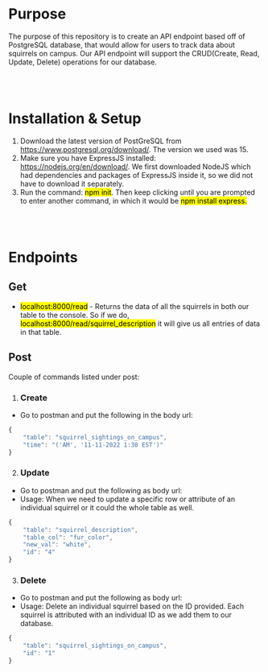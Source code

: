 # Purpose
The purpose of this repository is to create an API endpoint based off of PostgreSQL database, that would allow for users to
track data about squirrels on campus. Our API endpoint will support the CRUD(Create, Read, Update, Delete) operations for our database.

<br></br>
# Installation & Setup
1) Download the latest version of PostGreSQL from https://www.postgresql.org/download/. The version we used was 15. 
2) Make sure you have ExpressJS installed: https://nodejs.org/en/download/.
We first downloaded NodeJS which had dependencies and packages of ExpressJS inside it, so we did not have to download it separately.
3) Run the command: <mark>npm init</mark>. Then keep clicking until you are prompted to enter another command, in which it would be <mark>npm install express<mark>. 

<br><br>
# Endpoints
## **Get**
- <mark>localhost:8000/read</mark> - Returns the data of all the squirrels in both our table to the console. 
So if we do, <mark>localhost:8000/read/squirrel_description</mark> it will give us all entries of data in that table.
## **Post**
Couple of commands listed under post:
1. ### **Create**
- Go to postman and put the following in the body url: 
```javascript
{
    "table": "squirrel_sightings_on_campus",
    "time": "('AM', '11-11-2022 1:30 EST')" 
}
```
2. ### **Update**
- Go to postman and put the following as body url:
- Usage: When we need to update a specific row or attribute of an individual squirrel or it could the whole table as well.
```javascript
{
    "table": "squirrel_description",
    "table_col": "fur_color",
    "new_val": "white",
    "id": "4"
}
```
3. ### **Delete**
- Go to postman and put the following as body url:
- Usage: Delete an individual squirrel based on the ID provided. Each squirrel is attributed with an individual ID as we add them to our database.
```javascript
{
    "table": "squirrel_sightings_on_campus",
    "id": "1"
}
```
